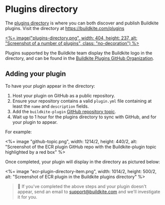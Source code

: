 # Plugins directory

The [plugins directory](https://buildkite.com/plugins) is where you can both discover and publish Buildkite plugins. Visit the directory at https://buildkite.com/plugins

<a href="https://buildkite.com/plugins"><%= image("plugins-directory.png", width: 404, height: 237, alt: "Screenshot of a number of plugins", class: "no-decoration") %></a>

Plugins supported by the Buildkite team display the Buildkite logo in the directory, and can be found in the [Buildkite Plugins GitHub Organization](https://github.com/buildkite-plugins).


## Adding your plugin

To have your plugin appear in the directory:

1. Host your plugin on GitHub as a public repository.
1. Ensure your repository contains a valid `plugin.yml` file containing at least the `name` and `description` fields.
1. Add the `buildkite-plugin` [GitHub repository topic](https://help.github.com/en/github/administering-a-repository/classifying-your-repository-with-topics).
1. Wait up to 1 hour for the plugins directory to sync with GitHub, and for your plugin to appear.

For example:

<%= image "github-topic.png", width: 1214/2, height: 440/2, alt: "Screenshot of the ECR plugin GitHub repo with the Buildkite-plugin topic highlighted by a red box" %>

Once completed, your plugin will display in the directory as pictured below:

<%= image "ecr-plugin-directory-item.png", width: 1014/2, height: 500/2, alt: "Screenshot of ECR plugin in the Buildkite plugins directory" %>

>🚧
> If you've completed the above steps and your plugin doesn't appear, send an email to <a href="mailto:support@buildkite.com">support@buildkite.com</a> and we'll investigate it for you.
